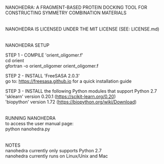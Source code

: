 NANOHEDRA: A FRAGMENT-BASED PROTEIN DOCKING TOOL FOR CONSTRUCTING SYMMETRY COMBINATION MATERIALS  
<br>
<br>
NANOHEDRA IS LICENSED UNDER THE MIT LICENSE (SEE: LICENSE.md)  
<br>
<br>
NANOHEDRA SETUP  
   
STEP 1 - COMPILE 'orient_oligomer.f'  
cd orient  
gfortran -o orient_oligomer orient_oligomer.f  
  
STEP 2 - INSTALL 'FreeSASA 2.0.3'  
go to: https://freesasa.github.io for a quick installation guide  
  
STEP 3 - INSTALL the following Python modules that support Python 2.7  
'sklearn' version 0.20.1 (https://scikit-learn.org/0.20)  
'biopython' version 1.72 (https://biopython.org/wiki/Download)  
<br>
<br>
RUNNING NANOHEDRA  
to access the user manual page:  
python nanohedra.py    
<br>
<br>
NOTES  
nanohedra currently only supports Python 2.7  
nanohedra currently runs on Linux/Unix and Mac  
  
  
  

